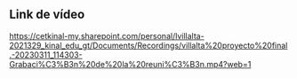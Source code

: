 ## Link de vídeo

https://cetkinal-my.sharepoint.com/personal/lvillalta-2021329_kinal_edu_gt/Documents/Recordings/villalta%20proyecto%20final.-20230311_114303-Grabaci%C3%B3n%20de%20la%20reuni%C3%B3n.mp4?web=1